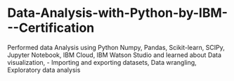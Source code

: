 # Data-Analysis-with-Python-by-IBM---Certification
Performed data Analysis using Python Numpy, Pandas, Scikit-learn, SCIPy, Jupyter Notebook, IBM Cloud, IBM Watson Studio and learned about Data visualization,  - Importing and exporting datasets,  Data wrangling,  Exploratory data analysis
